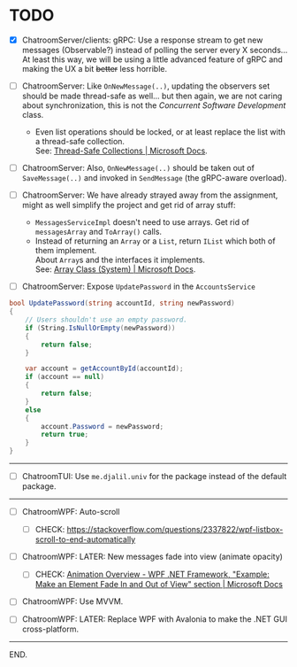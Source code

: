 # TODO

- [x] ChatroomServer/clients: gRPC: Use a response stream to get new messages (Observable?) instead of polling the server every X seconds...
At least this way, we will be using a little advanced feature of gRPC and making the UX a bit ~~better~~ less horrible.

- [ ] ChatroomServer: Like `OnNewMessage(..)`, updating the observers set should be made thread-safe as well... but then again, we are not caring about synchronization, this is not the _Concurrent Software Development_ class.
  * Even list operations should be locked, or at least replace the list with a thread-safe collection.  
  See: [Thread-Safe Collections | Microsoft Docs](https://docs.microsoft.com/en-us/dotnet/standard/collections/thread-safe/).

- [ ] ChatroomServer: Also, `OnNewMessage(..)` should be taken out of `SaveMessage(..)` and invoked in `SendMessage` (the gRPC-aware overload).

- [ ] ChatroomServer: We have already strayed away from the assignment, might as well simplify the project and get rid of array stuff:
  * `MessagesServiceImpl` doesn't need to use arrays. Get rid of `messagesArray` and `ToArray()` calls.
  * Instead of returning an `Array` or a `List`, return `IList` which both of them implement.  
    About `Array`s and the interfaces it implements.  
    See: [Array Class (System) | Microsoft Docs](https://docs.microsoft.com/en-us/dotnet/api/system.array?view=netframework-4.8).

- [ ] ChatroomServer: Expose `UpdatePassword` in the `AccountsService`
```cs
bool UpdatePassword(string accountId, string newPassword)
{
    // Users shouldn't use an empty password.
    if (String.IsNullOrEmpty(newPassword))
    {
        return false;
    }

    var account = getAccountById(accountId);
    if (account == null)
    {
        return false;
    }
    else
    {
        account.Password = newPassword;
        return true;
    }
}
```

---

- [ ] ChatroomTUI: Use `me.djalil.univ` for the package instead of the default package.

---

- [ ] ChatroomWPF: Auto-scroll
  * [ ] CHECK: https://stackoverflow.com/questions/2337822/wpf-listbox-scroll-to-end-automatically

- [ ] ChatroomWPF: LATER: New messages fade into view (animate opacity)
  * [ ] CHECK: [Animation Overview - WPF .NET Framework, "Example: Make an Element Fade In and Out of View" section | Microsoft Docs](https://docs.microsoft.com/en-us/dotnet/desktop/wpf/graphics-multimedia/animation-overview?view=netframeworkdesktop-4.8)

- [ ] ChatroomWPF: Use MVVM.

- [ ] ChatroomWPF: LATER: Replace WPF with Avalonia to make the .NET GUI cross-platform.

---

END.
